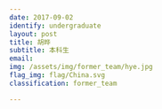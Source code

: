 ```yaml
---
date: 2017-09-02
identify: undergraduate
layout: post
title: 胡晔
subtitle: 本科生
email:
img: /assets/img/former_team/hye.jpg
flag_img: flag/China.svg
classification: former_team

---
```

